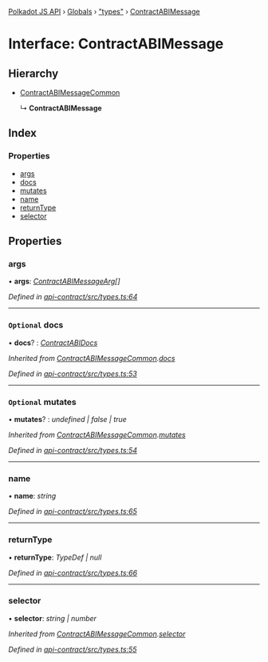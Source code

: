 [Polkadot JS API](../README.md) › [Globals](../globals.md) › ["types"](../modules/_types_.md) › [ContractABIMessage](_types_.contractabimessage.md)

# Interface: ContractABIMessage

## Hierarchy

* [ContractABIMessageCommon](_types_.contractabimessagecommon.md)

  ↳ **ContractABIMessage**

## Index

### Properties

* [args](_types_.contractabimessage.md#args)
* [docs](_types_.contractabimessage.md#optional-docs)
* [mutates](_types_.contractabimessage.md#optional-mutates)
* [name](_types_.contractabimessage.md#name)
* [returnType](_types_.contractabimessage.md#returntype)
* [selector](_types_.contractabimessage.md#selector)

## Properties

###  args

• **args**: *[ContractABIMessageArg](../modules/_types_.md#contractabimessagearg)[]*

*Defined in [api-contract/src/types.ts:64](https://github.com/polkadot-js/api/blob/3a7059459/packages/api-contract/src/types.ts#L64)*

___

### `Optional` docs

• **docs**? : *[ContractABIDocs](../modules/_types_.md#contractabidocs)*

*Inherited from [ContractABIMessageCommon](_types_.contractabimessagecommon.md).[docs](_types_.contractabimessagecommon.md#optional-docs)*

*Defined in [api-contract/src/types.ts:53](https://github.com/polkadot-js/api/blob/3a7059459/packages/api-contract/src/types.ts#L53)*

___

### `Optional` mutates

• **mutates**? : *undefined | false | true*

*Inherited from [ContractABIMessageCommon](_types_.contractabimessagecommon.md).[mutates](_types_.contractabimessagecommon.md#optional-mutates)*

*Defined in [api-contract/src/types.ts:54](https://github.com/polkadot-js/api/blob/3a7059459/packages/api-contract/src/types.ts#L54)*

___

###  name

• **name**: *string*

*Defined in [api-contract/src/types.ts:65](https://github.com/polkadot-js/api/blob/3a7059459/packages/api-contract/src/types.ts#L65)*

___

###  returnType

• **returnType**: *TypeDef | null*

*Defined in [api-contract/src/types.ts:66](https://github.com/polkadot-js/api/blob/3a7059459/packages/api-contract/src/types.ts#L66)*

___

###  selector

• **selector**: *string | number*

*Inherited from [ContractABIMessageCommon](_types_.contractabimessagecommon.md).[selector](_types_.contractabimessagecommon.md#selector)*

*Defined in [api-contract/src/types.ts:55](https://github.com/polkadot-js/api/blob/3a7059459/packages/api-contract/src/types.ts#L55)*
